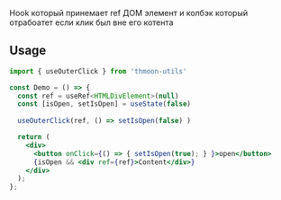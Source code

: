 Hook который принемает ref ДОМ элемент и колбэк который отрабоатет если клик был вне его котента


## Usage

```jsx
import { useOuterClick } from 'thmoon-utils'

const Demo = () => {
  const ref = useRef<HTMLDivElement>(null)
  const [isOpen, setIsOpen] = useState(false)
  
  useOuterClick(ref, () => setIsOpen(false) )

  return (
    <div>
      <button onClick={() => { setIsOpen(true); } }>open</button>
      {isOpen && <div ref={ref}>Content</div>}
    </div>
  );
};
```